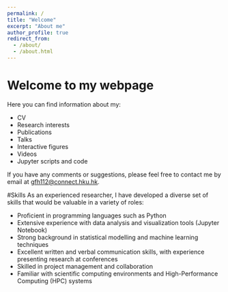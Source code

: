 ```yaml
---
permalink: /
title: "Welcome"
excerpt: "About me"
author_profile: true
redirect_from: 
  - /about/
  - /about.html
---
```

# Welcome to my webpage

Here you can find information about my:
- CV
- Research interests
- Publications
- Talks
- Interactive figures
- Videos
- Jupyter scripts and code

If you have any comments or suggestions, please feel free to contact me by email at gfh112@connect.hku.hk.

#Skills
As an experienced researcher, I have developed a diverse set of skills that would be valuable in a variety of roles:

- Proficient in programming languages such as Python
- Extensive experience with data analysis and visualization tools (Jupyter Notebook)
- Strong background in statistical modelling and machine learning techniques
- Excellent written and verbal communication skills, with experience presenting research at conferences
- Skilled in project management and collaboration
- Familiar with scientific computing environments and High-Performance Computing (HPC) systems
